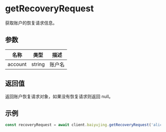 # getRecoveryRequest

获取账户的恢复请求信息。

## 参数

| 名称 | 类型 | 描述 |
|------|------|------|
| account | string | 账户名 |

## 返回值

返回账户恢复请求对象，如果没有恢复请求则返回 null。

## 示例

```ts
const recoveryRequest = await client.baiyujing.getRecoveryRequest('alice')
```
